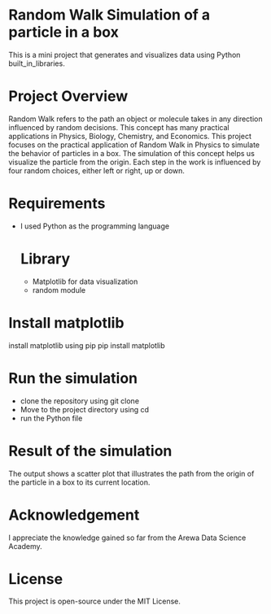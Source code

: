 # Random Walk Simulation of a particle in a box
This is a mini project that generates and visualizes data using Python built_in_libraries.

# Project Overview
Random Walk refers to the path an object or molecule takes in any direction influenced by random decisions. This concept has many practical applications in Physics, Biology, Chemistry, and Economics.
This project focuses on the practical application of Random Walk in Physics to simulate the behavior of particles in a box. The simulation of this concept helps us visualize the particle from the origin. Each step in the work is influenced by four random choices, either left or right, up or down.

# Requirements
* I used Python as the programming language
  # Library
  * Matplotlib for data visualization
  * random module

# Install matplotlib
install matplotlib using pip
pip install matplotlib

# Run the simulation
* clone the repository using git clone
* Move to the project directory using cd
* run the Python file 

# Result of the simulation
The output shows a scatter plot that illustrates the path from the origin of the particle in a box to its current location.

# Acknowledgement
I appreciate the knowledge gained so far from the Arewa Data Science Academy.

# License
This project is open-source under the MIT License.



